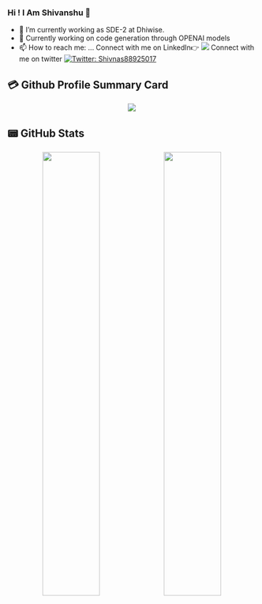 ### Hi ! I Am Shivanshu 👋

- 🔭 I’m currently working as SDE-2 at Dhiwise.
- 🌱 Currently working on code generation through OPENAI models
- 📫 How to reach me: ... 
Connect with me on LinkedIn👉  [<img src = "https://img.shields.io/badge/-LinkedIn-0077B5?style=flat-square&logo=linkedin&logoColor=fff" />](https://www.linkedin.com/in/shivanshusr/)
Connect with me on twitter [![Twitter: Shivnas88925017](https://img.shields.io/twitter/follow/Shivans88925017?style=social)](https://twitter.com/Shivans88925017)


## 💳 Github Profile Summary Card
<p align="center">
  <img src="https://github-profile-summary-cards.vercel.app/api/cards/profile-details?username=FLYINGKRIPTO&theme=vue"/>
</p>

## 📟 GitHub Stats
<p align="center">
	<img width="48%" src="https://github-readme-stats.vercel.app/api?username=FLYINGKRIPTO&show_icons=true&theme=vue" />
	<img width="48%" src="https://github-readme-streak-stats.herokuapp.com/?user=FLYINGKRIPTO&theme=vue" />
</p>


